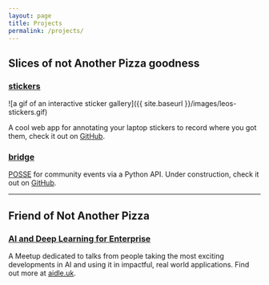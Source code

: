 ```yaml
---
layout: page
title: Projects
permalink: /projects/
---
```


## Slices of not Another Pizza goodness

### [stickers](https://github.com/notanotherpizza/stickers)

![a gif of an interactive sticker gallery]({{ site.baseurl }}/images/leos-stickers.gif)

A cool web app for annotating your laptop stickers to record where you got them, check it out on [GitHub](https://github.com/notanotherpizza/stickers).

### [bridge](https://github.com/notanotherpizza/bridge)

[POSSE](https://indieweb.org/POSSE) for community events via a Python API. Under construction, check it out on [GitHub](https://github.com/notanotherpizza/bridge).

***

## Friend of Not Another Pizza

### [AI and Deep Learning for Enterprise](https://aidle.uk)

A Meetup dedicated to talks from people taking the most exciting developments in AI and using it in impactful, real world applications. Find out more at [aidle.uk](https://aidle.uk).


